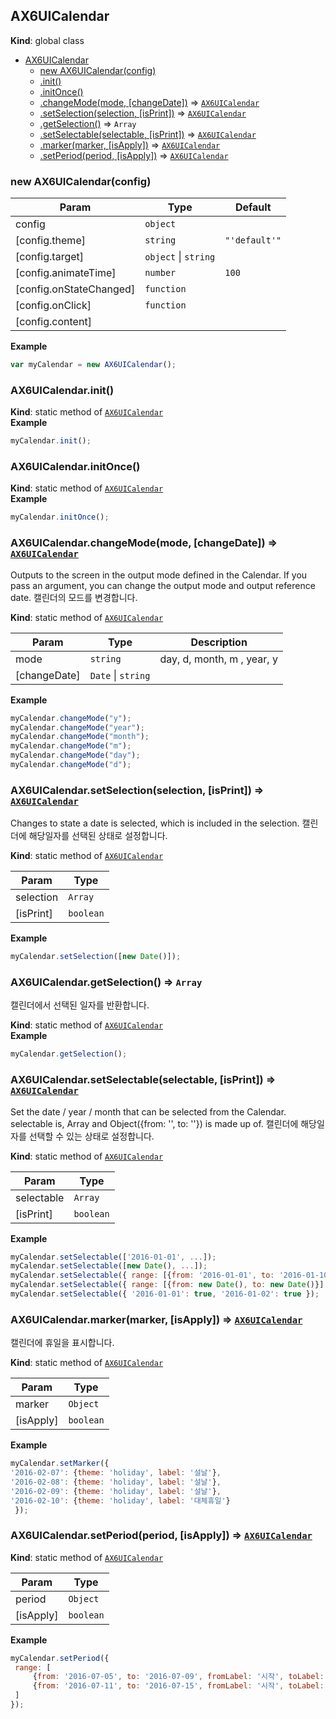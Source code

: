 <a name="AX6UICalendar"></a>

## AX6UICalendar
**Kind**: global class  

* [AX6UICalendar](#AX6UICalendar)
    * [new AX6UICalendar(config)](#new_AX6UICalendar_new)
    * [.init()](#AX6UICalendar.init)
    * [.initOnce()](#AX6UICalendar.initOnce)
    * [.changeMode(mode, [changeDate])](#AX6UICalendar.changeMode) ⇒ <code>[AX6UICalendar](#AX6UICalendar)</code>
    * [.setSelection(selection, [isPrint])](#AX6UICalendar.setSelection) ⇒ <code>[AX6UICalendar](#AX6UICalendar)</code>
    * [.getSelection()](#AX6UICalendar.getSelection) ⇒ <code>Array</code>
    * [.setSelectable(selectable, [isPrint])](#AX6UICalendar.setSelectable) ⇒ <code>[AX6UICalendar](#AX6UICalendar)</code>
    * [.marker(marker, [isApply])](#AX6UICalendar.marker) ⇒ <code>[AX6UICalendar](#AX6UICalendar)</code>
    * [.setPeriod(period, [isApply])](#AX6UICalendar.setPeriod) ⇒ <code>[AX6UICalendar](#AX6UICalendar)</code>

<a name="new_AX6UICalendar_new"></a>

### new AX6UICalendar(config)

| Param | Type | Default |
| --- | --- | --- |
| config | <code>object</code> |  | 
| [config.theme] | <code>string</code> | <code>&quot;&#x27;default&#x27;&quot;</code> | 
| [config.target] | <code>object</code> &#124; <code>string</code> |  | 
| [config.animateTime] | <code>number</code> | <code>100</code> | 
| [config.onStateChanged] | <code>function</code> |  | 
| [config.onClick] | <code>function</code> |  | 
| [config.content] |  |  | 

**Example**  
```js
var myCalendar = new AX6UICalendar();
```
<a name="AX6UICalendar.init"></a>

### AX6UICalendar.init()
**Kind**: static method of <code>[AX6UICalendar](#AX6UICalendar)</code>  
**Example**  
```js
myCalendar.init();
```
<a name="AX6UICalendar.initOnce"></a>

### AX6UICalendar.initOnce()
**Kind**: static method of <code>[AX6UICalendar](#AX6UICalendar)</code>  
**Example**  
```js
myCalendar.initOnce();
```
<a name="AX6UICalendar.changeMode"></a>

### AX6UICalendar.changeMode(mode, [changeDate]) ⇒ <code>[AX6UICalendar](#AX6UICalendar)</code>
Outputs to the screen in the output mode defined in the Calendar. If you pass an argument, you can change the output mode and output reference date.
캘린더의 모드를 변경합니다.

**Kind**: static method of <code>[AX6UICalendar](#AX6UICalendar)</code>  

| Param | Type | Description |
| --- | --- | --- |
| mode | <code>string</code> | day, d, month, m , year, y |
| [changeDate] | <code>Date</code> &#124; <code>string</code> |  |

**Example**  
```js
myCalendar.changeMode("y");
myCalendar.changeMode("year");
myCalendar.changeMode("month");
myCalendar.changeMode("m");
myCalendar.changeMode("day");
myCalendar.changeMode("d");
```
<a name="AX6UICalendar.setSelection"></a>

### AX6UICalendar.setSelection(selection, [isPrint]) ⇒ <code>[AX6UICalendar](#AX6UICalendar)</code>
Changes to state a date is selected, which is included in the selection.
캘린더에 해당일자를 선택된 상태로 설정합니다.

**Kind**: static method of <code>[AX6UICalendar](#AX6UICalendar)</code>  

| Param | Type |
| --- | --- |
| selection | <code>Array</code> | 
| [isPrint] | <code>boolean</code> | 

**Example**  
```js
myCalendar.setSelection([new Date()]);
```
<a name="AX6UICalendar.getSelection"></a>

### AX6UICalendar.getSelection() ⇒ <code>Array</code>
캘린더에서 선택된 일자를 반환합니다.

**Kind**: static method of <code>[AX6UICalendar](#AX6UICalendar)</code>  
**Example**  
```js
myCalendar.getSelection();
```
<a name="AX6UICalendar.setSelectable"></a>

### AX6UICalendar.setSelectable(selectable, [isPrint]) ⇒ <code>[AX6UICalendar](#AX6UICalendar)</code>
Set the date / year / month that can be selected from the Calendar. selectable is, Array and Object({from: '', to: ''}) is made up of.
캘린더에 해당일자를 선택할 수 있는 상태로 설정합니다.

**Kind**: static method of <code>[AX6UICalendar](#AX6UICalendar)</code>  

| Param | Type |
| --- | --- |
| selectable | <code>Array</code> | 
| [isPrint] | <code>boolean</code> | 

**Example**  
```js
myCalendar.setSelectable(['2016-01-01', ...]);
myCalendar.setSelectable([new Date(), ...]);
myCalendar.setSelectable({ range: [{from: '2016-01-01', to: '2016-01-10'}] });
myCalendar.setSelectable({ range: [{from: new Date(), to: new Date()}] });
myCalendar.setSelectable({ '2016-01-01': true, '2016-01-02': true });
```
<a name="AX6UICalendar.marker"></a>

### AX6UICalendar.marker(marker, [isApply]) ⇒ <code>[AX6UICalendar](#AX6UICalendar)</code>
캘린더에 휴일을 표시합니다.

**Kind**: static method of <code>[AX6UICalendar](#AX6UICalendar)</code>  

| Param | Type |
| --- | --- |
| marker | <code>Object</code> | 
| [isApply] | <code>boolean</code> | 

**Example**  
```js
myCalendar.setMarker({
'2016-02-07': {theme: 'holiday', label: '설날'},
'2016-02-08': {theme: 'holiday', label: '설날'},
'2016-02-09': {theme: 'holiday', label: '설날'},
'2016-02-10': {theme: 'holiday', label: '대체휴일'}
 });
```
<a name="AX6UICalendar.setPeriod"></a>

### AX6UICalendar.setPeriod(period, [isApply]) ⇒ <code>[AX6UICalendar](#AX6UICalendar)</code>
**Kind**: static method of <code>[AX6UICalendar](#AX6UICalendar)</code>  

| Param | Type |
| --- | --- |
| period | <code>Object</code> | 
| [isApply] | <code>boolean</code> | 

**Example**  
```js
myCalendar.setPeriod({
 range: [
     {from: '2016-07-05', to: '2016-07-09', fromLabel: '시작', toLabel: '종료'},
     {from: '2016-07-11', to: '2016-07-15', fromLabel: '시작', toLabel: '종료'}
 ]
});
```
